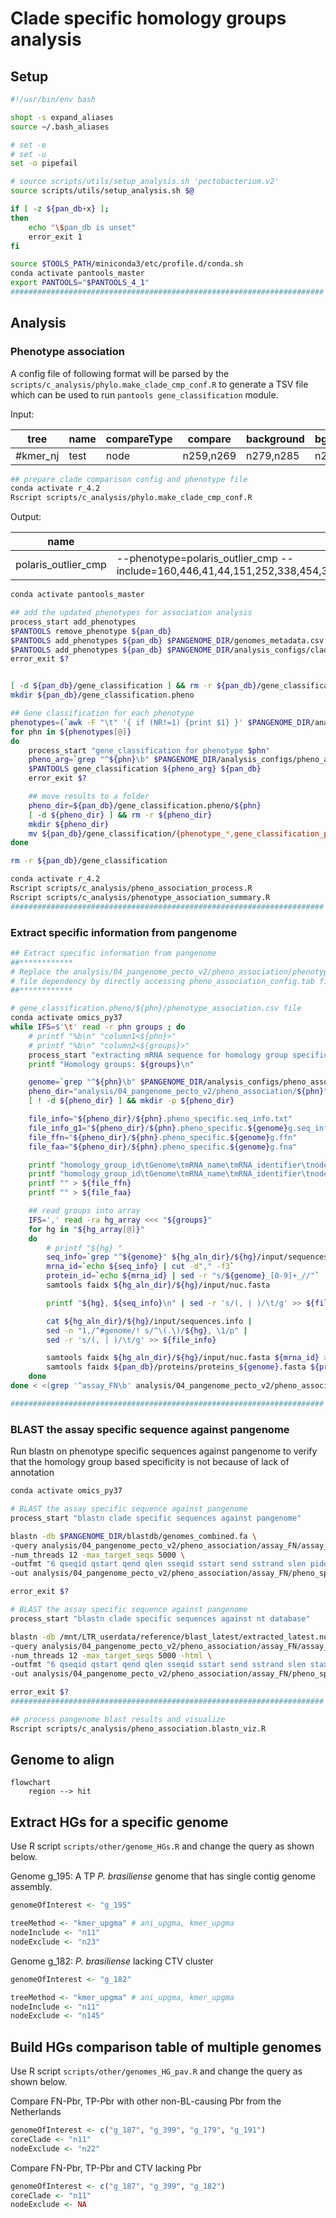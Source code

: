 # Clade specific homology groups analysis

## Setup

```bash
#!/usr/bin/env bash

shopt -s expand_aliases
source ~/.bash_aliases

# set -e
# set -u
set -o pipefail

# source scripts/utils/setup_analysis.sh 'pectobacterium.v2'
source scripts/utils/setup_analysis.sh $@

if [ -z ${pan_db+x} ];
then
    echo "\$pan_db is unset"
    error_exit 1
fi

source $TOOLS_PATH/miniconda3/etc/profile.d/conda.sh
conda activate pantools_master
export PANTOOLS="$PANTOOLS_4_1"
######################################################################
```

## Analysis

### Phenotype association

A config file of following format will be parsed by the 
`scripts/c_analysis/phylo.make_clade_cmp_conf.R` to generate a TSV file which
can be used to run `pantools gene_classification` module.

Input:

| tree     | name | compareType | compare   | background | bgExcludeNode | bgExcludeTip |
|----------|------|-------------|-----------|------------|---------------|--------------|
| #kmer_nj | test | node        | n259,n269 | n279,n285  | n291          |           31 |

```bash
## prepare clade comparison config and phenotype file
conda activate r_4.2
Rscript scripts/c_analysis/phylo.make_clade_cmp_conf.R
```

Output:

| name                | phenotypeArg                                                                                                                             | compare | against                                                                                | include                                                                                        |
|---------------------|------------------------------------------------------------------------------------------------------------------------------------------|---------|----------------------------------------------------------------------------------------|------------------------------------------------------------------------------------------------|
| polaris_outlier_cmp | --phenotype=polaris_outlier_cmp --include=160,446,41,44,151,252,338,454,349,79,254,300,46,312,103,105,339,122,251,121,253,255,40,443,275 | 160,446 | 41,44,151,252,338,454,349,79,254,300,46,312,103,105,339,122,251,121,253,255,40,443,275 | 160,446,41,44,151,252,338,454,349,79,254,300,46,312,103,105,339,122,251,121,253,255,40,443,275 |

```bash
conda activate pantools_master

## add the updated phenotypes for association analysis
process_start add_phenotypes
$PANTOOLS remove_phenotype ${pan_db}
$PANTOOLS add_phenotypes ${pan_db} $PANGENOME_DIR/genomes_metadata.csv
$PANTOOLS add_phenotypes ${pan_db} $PANGENOME_DIR/analysis_configs/clade_association_phenotypes.csv
error_exit $?


[ -d ${pan_db}/gene_classification ] && rm -r ${pan_db}/gene_classification
mkdir ${pan_db}/gene_classification.pheno

## Gene classification for each phenotype
phenotypes=(`awk -F "\t" '{ if (NR!=1) {print $1} }' $PANGENOME_DIR/analysis_configs/clade_association_config.tab`)
for phn in ${phenotypes[@]}
do
    process_start "gene_classification for phenotype $phn"
    pheno_arg=`grep "^${phn}\b" $PANGENOME_DIR/analysis_configs/pheno_association_config.tab | cut -f2`
    $PANTOOLS gene_classification ${pheno_arg} ${pan_db}
    error_exit $?

    ## move results to a folder
    pheno_dir=${pan_db}/gene_classification.pheno/${phn}
    [ -d ${pheno_dir} ] && rm -r ${pheno_dir}
    mkdir ${pheno_dir}
    mv ${pan_db}/gene_classification/{phenotype_*,gene_classification_phenotype_overview.txt} ${pheno_dir}/
done

rm -r ${pan_db}/gene_classification
```

```bash
conda activate r_4.2
Rscript scripts/c_analysis/pheno_association_process.R
Rscript scripts/c_analysis/phenotype_association_summary.R
######################################################################
```

### Extract specific information from pangenome

```bash
## Extract specific information from pangenome
##************
# Replace the analysis/04_pangenome_pecto_v2/pheno_association/phenotype_specific_groups.txt
# file dependency by directly accessing pheno_association_config.tab file and parsing
##************

# gene_classification.pheno/${phn}/phenotype_association.csv file
conda activate omics_py37
while IFS=$'\t' read -r phn groups ; do
    # printf "%b\n" "column1<${phn}>"
    # printf "%b\n" "column2<${groups}>"
    process_start "extracting mRNA sequence for homology group specific to phenotype: ${phn}"
    printf "Homology groups: ${groups}\n"

    genome=`grep "^${phn}\b" $PANGENOME_DIR/analysis_configs/pheno_association_config.tab | cut -f3 | sed 's/,.*//'`
    pheno_dir="analysis/04_pangenome_pecto_v2/pheno_association/${phn}"
    [ ! -d ${pheno_dir} ] && mkdir -p ${pheno_dir}

    file_info="${pheno_dir}/${phn}.pheno_specific.seq_info.txt"
    file_info_g1="${pheno_dir}/${phn}.pheno_specific.${genome}g.seq_info.txt"
    file_ffn="${pheno_dir}/${phn}.pheno_specific.${genome}g.ffn"
    file_faa="${pheno_dir}/${phn}.pheno_specific.${genome}g.fna"

    printf "homology_group_id\tGenome\tmRNA_name\tmRNA_identifier\tnode_identifier\tgenome_id\tchr\tstart\tend\tstrand\n"  > ${file_info}
    printf "homology_group_id\tGenome\tmRNA_name\tmRNA_identifier\tnode_identifier\tgenome_id\tchr\tstart\tend\tstrand\n"  > ${file_info_g1}
    printf "" > ${file_ffn}
    printf "" > ${file_faa}

    ## read groups into array
    IFS=',' read -ra hg_array <<< "${groups}"
    for hg in "${hg_array[@]}"
    do
        # printf "${hg} "
        seq_info=`grep "^${genome}" ${hg_aln_dir}/${hg}/input/sequences.info`
        mrna_id=`echo ${seq_info} | cut -d"," -f3`
        protein_id=`echo ${mrna_id} | sed -r "s/${genome}_[0-9]+_//"`
        samtools faidx ${hg_aln_dir}/${hg}/input/nuc.fasta

        printf "${hg}, ${seq_info}\n" | sed -r 's/(, | )/\t/g' >> ${file_info_g1}

        cat ${hg_aln_dir}/${hg}/input/sequences.info |
        sed -n "1,/^#genome/! s/^\(.\)/${hg}, \1/p" |
        sed -r 's/(, | )/\t/g' >> ${file_info}

        samtools faidx ${hg_aln_dir}/${hg}/input/nuc.fasta ${mrna_id} >> ${file_ffn}
        samtools faidx ${pan_db}/proteins/proteins_${genome}.fasta ${protein_id} >> ${file_faa}
    done
done < <(grep '^assay_FN\b' analysis/04_pangenome_pecto_v2/pheno_association/phenotype_specific_groups.txt)

######################################################################

```

### BLAST the assay specific sequence against pangenome

Run blastn on phenotype specific sequences against pangenome to verify that the homology group based specificity is not because of lack of annotation

```bash
conda activate omics_py37

# BLAST the assay specific sequence against pangenome
process_start "blastn clade specific sequences against pangenome"

blastn -db $PANGENOME_DIR/blastdb/genomes_combined.fa \
-query analysis/04_pangenome_pecto_v2/pheno_association/assay_FN/assay_FN.pheno_specific.400g.ffn \
-num_threads 12 -max_target_seqs 5000 \
-outfmt "6 qseqid qstart qend qlen sseqid sstart send sstrand slen pident length mismatch qcovs qcovus gapopen evalue bitscore" \
-out analysis/04_pangenome_pecto_v2/pheno_association/assay_FN/pheno_specific.pangenome.blastn.out

error_exit $?

# BLAST the assay specific sequence against pangenome
process_start "blastn clade specific sequences against nt database"

blastn -db /mnt/LTR_userdata/reference/blast_latest/extracted_latest.nobackup/nt \
-query analysis/04_pangenome_pecto_v2/pheno_association/assay_FN/assay_FN.pheno_specific.400g.ffn \
-num_threads 12 -max_target_seqs 5000 -html \
-outfmt "6 qseqid qstart qend qlen sseqid sstart send sstrand slen staxid ssciname pident length mismatch qcovs qcovus gapopen evalue bitscore" \
-out analysis/04_pangenome_pecto_v2/pheno_association/assay_FN/pheno_specific.400g.nt.blastn.out

error_exit $?
######################################################################
```

```bash
## process pangenome blast results and visualize 
Rscript scripts/c_analysis/pheno_association.blastn_viz.R
```

## Genome to align

```mermaid
flowchart
    region --> hit
```

## Extract HGs for a specific genome

Use R script `scripts/other/genome_HGs.R` and change the query as shown below.

Genome g_195: A TP *P. brasiliense* genome that has single contig genome assembly.

```r
genomeOfInterest <- "g_195"

treeMethod <- "kmer_upgma" # ani_upgma, kmer_upgma
nodeInclude <- "n11"
nodeExclude <- "n23"
```

Genome g_182: *P. brasiliense* lacking CTV cluster

```r
genomeOfInterest <- "g_182"

treeMethod <- "kmer_upgma" # ani_upgma, kmer_upgma
nodeInclude <- "n11"
nodeExclude <- "n145"
```

## Build HGs comparison table of multiple genomes

Use R script `scripts/other/genomes_HG_pav.R` and change the query as shown below.

Compare FN-Pbr, TP-Pbr with other non-BL-causing Pbr from the Netherlands

```r
genomeOfInterest <- c("g_187", "g_399", "g_179", "g_191")
coreClade <- "n11"
nodeExclude <- "n22"
```


Compare FN-Pbr, TP-Pbr and CTV lacking Pbr

```r
genomeOfInterest <- c("g_187", "g_399", "g_182")
coreClade <- "n11"
nodeExclude <- NA
```
